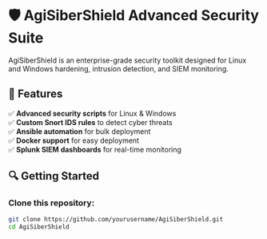 # 🛡️ AgiSiberShield Advanced Security Suite  

AgiSiberShield is an enterprise-grade security toolkit designed for Linux and Windows hardening, intrusion detection, and SIEM monitoring.

## 🚀 Features
✅ **Advanced security scripts** for Linux & Windows  
✅ **Custom Snort IDS rules** to detect cyber threats  
✅ **Ansible automation** for bulk deployment  
✅ **Docker support** for easy deployment  
✅ **Splunk SIEM dashboards** for real-time monitoring  

## 🔍 Getting Started
### Clone this repository:
```bash
git clone https://github.com/yourusername/AgiSiberShield.git
cd AgiSiberShield